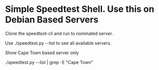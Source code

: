 # Simple Speedtest Shell. Use this on Debian Based Servers

Clone the speedtest-cli and run to nominated server.

Use ./speedtest.py --list to see all available servers.

Show Cape Town based server only

./speedtest.py --list | grep -E "Cape Town"
